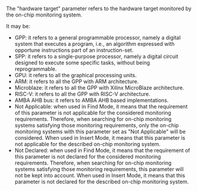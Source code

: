 The "hardware target" parameter refers to the hardware target monitored by the on-chip monitoring system. 

It may be:
- GPP: it refers to a general programmable processor, namely a digital system that executes a program, i.e., an algorithm expressed with opportune instructions part of an instruction-set. 
- SPP:  it refers to a single-purpose processor, namely a digital circuit designed to execute some specific tasks, without being reprogrammable.
- GPU: it refers to all the graphical processing units.
- ARM: it refers to all the GPP with ARM architecture.
- Microblaze: it refers to all the GPP with Xilinx MicroBlaze architecture.
- RISC-V: it refers to all the GPP with RISC-V architecture.
- AMBA AHB bus: it refers to AMBA AHB based implementations.
- Not Applicable: when used in Find Mode, it means that the requirement of this parameter is not applicable for the considered monitoring requirements. Therefore, when searching for on-chip monitoring systems satisfying those monitoring requirements, only the on-chip monitoring systems with this parameter set as "Not Applicable" will be considered. When used in Insert Mode, it means that this parameter is not applicable for the described on-chip monitoring system.
- Not Declared: when used in Find Mode, it means that the requirement of this parameter is not declared for the considered monitoring requirements. Therefore, when searching for on-chip monitoring systems satisfying those monitoring requirements, this parameter will not be kept into account. When used in Insert Mode, it means that this parameter is not declared for the described on-chip monitoring system.
